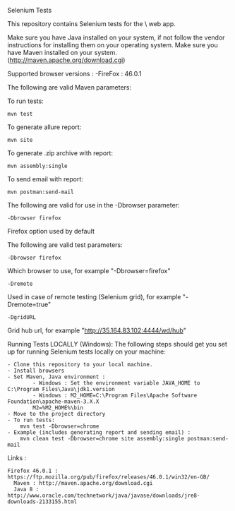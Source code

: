 Selenium Tests

This repository contains Selenium tests for the \\ web app.

Make sure you have Java installed on your system, if not follow the vendor instructions for installing them on your operating system.
Make sure you have Maven installed on your system. (http://maven.apache.org/download.cgi)

Supported browser versions : 
  -FireFox : 46.0.1

The following are valid Maven parameters:

To run tests:
```
mvn test
```

To generate allure report:
```
mvn site
```

To generate .zip archive with report:
```
mvn assembly:single
```

To send email with report:
```
mvn postman:send-mail
```

The following are valid for use in the -Dbrowser parameter:
```
-Dbrowser firefox
```
Firefox option used by default

The following are valid test parameters:
```
-Dbrowser firefox
```
Which browser to use, for example "-Dbrowser=firefox"
```
-Dremote
```
Used in case of remote testing (Selenium grid), for example "-Dremote=true"
```
-DgridURL
```
Grid hub url, for example "http://35.164.83.102:4444/wd/hub" 

Running Tests LOCALLY (Windows):
The following steps should get you set up for running Selenium tests locally on your machine:
```
- Clone this repository to your local machine.
- Install browsers
- Set Maven, Java environment :
        - Windows : Set the environment variable JAVA_HOME to C:\Program Files\Java\jdk1.version
        - Windows : M2_HOME=C:\Program Files\Apache Software Foundation\apache-maven-3.X.X
        M2=%M2_HOME%\bin
- Move to the project directory
- To run tests:
    mvn test -Dbrowser=chrome
- Example (includes generating report and sending email) :
    mvn clean test -Dbrowser=chrome site assembly:single postman:send-mail
```

        
Links :
```
Firefox 46.0.1 : https://ftp.mozilla.org/pub/firefox/releases/46.0.1/win32/en-GB/
  Maven : http://maven.apache.org/download.cgi
  Java 8 : http://www.oracle.com/technetwork/java/javase/downloads/jre8-downloads-2133155.html
```
  